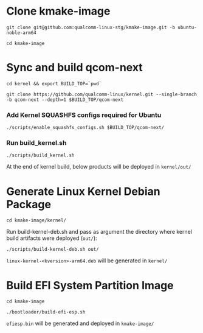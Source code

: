 # Clone kmake-image
```
git clone git@github.com:qualcomm-linux-stg/kmake-image.git -b ubuntu-noble-arm64
```
```
cd kmake-image
```

# Sync and build qcom-next
```
cd kernel && export BUILD_TOP=`pwd`
```
```
git clone https://github.com/qualcomm-linux/kernel.git --single-branch -b qcom-next --depth=1 $BUILD_TOP/qcom-next
```

### Add Kernel SQUASHFS configs required for Ubuntu
```
./scripts/enable_squashfs_configs.sh $BUILD_TOP/qcom-next/
```

### Run build_kernel.sh
```
./scripts/build_kernel.sh
```
At the end of kernel build, below products will be deployed in ```kernel/out/```

# Generate Linux Kernel Debian Package
```
cd kmake-image/kernel/
```
Run build-kernel-deb.sh and pass as argument the directory where kernel build artifacts were deployed (```out/```):
```
./scripts/build-kernel-deb.sh out/
```
```linux-kernel-<kversion>-arm64.deb``` will be generated in ```kernel/```

# Build EFI System Partition Image
```
cd kmake-image
```
```
./bootloader/build-efi-esp.sh
```
```efiesp.bin``` will be generated and deployed in ```kmake-image/```


